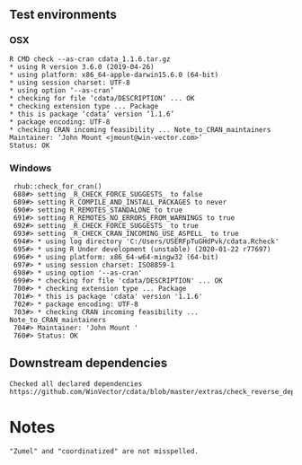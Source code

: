 

## Test environments

### OSX
   
    R CMD check --as-cran cdata_1.1.6.tar.gz 
    * using R version 3.6.0 (2019-04-26)
    * using platform: x86_64-apple-darwin15.6.0 (64-bit)
    * using session charset: UTF-8
    * using option ‘--as-cran’
    * checking for file ‘cdata/DESCRIPTION’ ... OK
    * checking extension type ... Package
    * this is package ‘cdata’ version ‘1.1.6’
    * package encoding: UTF-8
    * checking CRAN incoming feasibility ... Note_to_CRAN_maintainers
    Maintainer: ‘John Mount <jmount@win-vector.com>’
    Status: OK

### Windows

     rhub::check_for_cran()
     688#> setting _R_CHECK_FORCE_SUGGESTS_ to false
     689#> setting R_COMPILE_AND_INSTALL_PACKAGES to never
     690#> setting R_REMOTES_STANDALONE to true
     691#> setting R_REMOTES_NO_ERRORS_FROM_WARNINGS to true
     692#> setting _R_CHECK_FORCE_SUGGESTS_ to true
     693#> setting _R_CHECK_CRAN_INCOMING_USE_ASPELL_ to true
     694#> * using log directory 'C:/Users/USERFpTuGHdPvk/cdata.Rcheck'
     695#> * using R Under development (unstable) (2020-01-22 r77697)
     696#> * using platform: x86_64-w64-mingw32 (64-bit)
     697#> * using session charset: ISO8859-1
     698#> * using option '--as-cran'
     699#> * checking for file 'cdata/DESCRIPTION' ... OK
     700#> * checking extension type ... Package
     701#> * this is package 'cdata' version '1.1.6'
     702#> * package encoding: UTF-8
     703#> * checking CRAN incoming feasibility ... Note_to_CRAN_maintainers
     704#> Maintainer: 'John Mount '
     760#> Status: OK

## Downstream dependencies

    Checked all declared dependencies
    https://github.com/WinVector/cdata/blob/master/extras/check_reverse_dependencies.md


# Notes

    "Zumel" and "coordinatized" are not misspelled.

